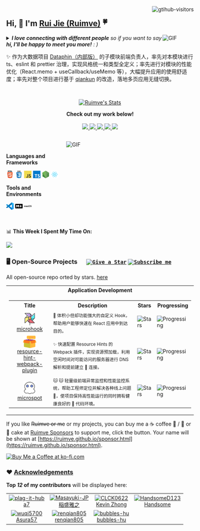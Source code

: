<a href="https://github.com/Ruimve/microhook">
  <img align="right" src="https://komarev.com/ghpvc/?username=Ruimve&label=Visitors&style=flat-square" alt="gtihub-visitors" />
</a>

## Hi, 👋  I'm <a href="" target="_blank">Rui Jie (Ruimve)</a> <sup>🍀</sup>

<img align="right" alt="GIF" src="https://media0.giphy.com/media/izaley9TQAJ0ol3KpT/200w.webp" width="84" title="Say HI"> <details><summary><em><b>I love connecting with different people</b> so if you want to say <b>hi, I'll be happy to meet you more!</b> : )</em></summary>

> You can find how to contact me in the following paltform icon url. You can follow me to find something more interesting.

- 🌱 I’m currently writing some amateur [open source projects][my-repository], at [@yuque][my-yuque] and [@juejin][my-juejin] by myself. 
- 🤔 Only two things make me moved. 
  1. To build high-performance scalable websites. 
  2. Ridiculously impressive HTML5 canvas-based experiments that will make me say, "Wow!".
- ❤️ I like eating 🍊, raising 🐱, playing 🏸️, sleeping in 🛌 and 📺 [Netflix][netflix].
- 💬 Be free to ask me about anything [here][contact-me].

---
</details>

✨ 作为大数据项目 [Dataphin（内部版）][dataphin-inner] 的子模块前端负责人，率先对本模块进行 ts、eslint 和 prettier 治理，实现风格统一和类型全定义；率先进行对模块的性能优化（React.memo + useCallback/useMemo 等），大幅提升应用的使用舒适度；率先对整个项目进行基于 [qiankun][qian-kun] 的改造，落地多页应用无缝切换。

<br>

<p align="center">
  <a href="https://github.com/Ruimve">
    <img src="https://github-readme-stats.vercel.app/api?username=Ruimve&title_color=333&text_color=777" alt="Ruimve's Stats" >
    <!-- <img src="https://github-readme-stats.vercel.app/api/top-langs/?username=Ruimve&layout=compact&title_color=333&text_color=777" alt="Most Used Languages" > -->
  </a>
</p>

<p align="center">
  <strong>Check out my work below!</strong>
  <br><br>
  <a href="https://github.com/Ruimve">
    <img src="https://badges.strrl.dev/visits/Ruimve/Ruimve?style=flat-square&color=black&logo=github">
  </a>
  <a href="https://github.com/Ruimve">
    <img src="https://badges.strrl.dev/years/Ruimve?style=flat-square&color=black&logo=github">
  </a>
  <a href="https://github.com/Ruimve?tab=repositories">
    <img src="https://badges.strrl.dev/repos/Ruimve?style=flat-square&color=black&logo=github">
  </a>
  <a href="https://gist.github.com/Ruimve">
    <img src="https://badges.strrl.dev/gists/Ruimve?style=flat-square&color=black&logo=github">
  </a>
  <a href="https://github.com/Ruimve">
    <img src="https://badges.strrl.dev/commits/monthly/Ruimve?style=flat-square&color=black&logo=github">
  </a>

</p>

<h2></h2>

<img align="right" alt="GIF" src="https://media3.giphy.com/media/l3q2WMhNcyFOWP280/giphy.gif?cid=ecf05e47z741ndg8mdv1l36nvzi3rcc92bvr2pipa7ye00lc&rid=giphy.gif&ct=g" width="343" height="220" title="Do what you like, and do it best!"> &nbsp;&nbsp;&nbsp;&nbsp;

**Languages and Frameworks**

<code><img height="20" src="https://raw.githubusercontent.com/github/explore/80688e429a7d4ef2fca1e82350fe8e3517d3494d/topics/html/html.png" alt="html" title="html"></code>
<code><img height="20" src="https://raw.githubusercontent.com/github/explore/80688e429a7d4ef2fca1e82350fe8e3517d3494d/topics/css/css.png" alt="css" title="css"></code>
<code><img height="20" src="https://raw.githubusercontent.com/github/explore/80688e429a7d4ef2fca1e82350fe8e3517d3494d/topics/javascript/javascript.png" alt="javascript" title="javascript"></code>
<code><img height="20" src="https://raw.githubusercontent.com/github/explore/80688e429a7d4ef2fca1e82350fe8e3517d3494d/topics/typescript/typescript.png" alt="typescript" title="typescript"></code>
<code><img height="20" src="https://raw.githubusercontent.com/github/explore/80688e429a7d4ef2fca1e82350fe8e3517d3494d/topics/nodejs/nodejs.png" alt="nodejs" title="nodejs"></code>
<code><img height="20" src="https://raw.githubusercontent.com/github/explore/80688e429a7d4ef2fca1e82350fe8e3517d3494d/topics/react/react.png" alt="react" title="react"></code>

**Tools and Environments**

<code><img height="20" src="https://raw.githubusercontent.com/github/explore/80688e429a7d4ef2fca1e82350fe8e3517d3494d/topics/visual-studio-code/visual-studio-code.png" alt="VSCode" title="VSCode"></code>
<code><img height="20" src="https://raw.githubusercontent.com/github/explore/80688e429a7d4ef2fca1e82350fe8e3517d3494d/topics/markdown/markdown.png" alt="Markdown" title="MarkDown"></code>
<code><img height="20" src="https://raw.githubusercontent.com/github/explore/80688e429a7d4ef2fca1e82350fe8e3517d3494d/topics/macos/macos.png" alt="MacOS" title="MacOS"></code>

<br>

📊 **This Week I Spent My Time On:**

<img src="https://github-readme-stats.vercel.app/api/wakatime?username=Ruimve&title_color=333&text_color=777" />

### 🖥️ Open-Source Projects &emsp; <a href="https://github.com/Ruimve?tab=stars"><code><img height="20" src="https://user-images.githubusercontent.com/29084184/218291263-dffd3fed-1588-4909-a67c-c8ef238bd3ee.png" alt="Give a Star" title="Give me a Star"></code></a>  <a href="https://github.com/Ruimve?tab=repositories"><code><img height="20" src="https://user-images.githubusercontent.com/29084184/218291252-0bdf1a5d-aafa-45c2-8d7d-0d3f8f83cb0c.png" alt="Subscribe me" title="Subscribe me"></code></a>

All open-source repo orted by stars. [here][my-repository-star]

<table>
  <tbody>
    <tr><th> Application Development </th></tr>
    <tr>
      <td colspan="1" rowspan="4">
        <table>
          <tbody>
            <tr><th> Title </th> <th>Description</th> <th>Stars</th> <th>Progressing</th></tr>
            <tr>
              <td align="center" ><a href="https://github.com/Ruimve/microhook" target="_blank"><img src="https://github.com/Ruimve/materials/blob/main/images/windmill.png?raw=true" alt="microhook" width="36" style="vertical-align:bottom;"/>  <br> microhook </a></td>
              <td><sub>🌱 体积小但却功能强大的自定义 Hook，帮助用户能够快速在 React 应用中到达目的。</sub></td>
              <td><img alt="Stars" src="https://img.shields.io/github/stars/Ruimve/microhook?style=flat-square&labelColor=black"/></td>
              <td><img alt="Progressing" src="https://img.shields.io/badge/progress-60%25-green&logo=github"/></td>
            </tr>
            <tr>
              <td align="center" ><a href="https://github.com/Ruimve/resource-hint-webpack-plugin" target="_blank"><img src="https://github.com/Ruimve/materials/blob/main/images/prefetch.png?raw=true" alt="resource-hint-webpack-plugin" width="36" style="vertical-align:bottom;"/>  <br> resource-hint-webpack-plugin </a></td>
              <td><sub>✨ 快速配置 Resource Hints 的 Webpack 插件，实现资源预加载，利用空闲时间对可能访问的服务器进行 DNS 解析和提前建立 👋 连接。</sub></td>
              <td><img alt="Stars" src="https://img.shields.io/github/stars/Ruimve/resource-hint-webpack-plugin?style=flat-square&labelColor=black"/></td>
              <td><img alt="Progressing" src="https://img.shields.io/badge/progress-100%25-green&logo=github"/></td>
            </tr>
            <tr>
              <td align="center" ><a href="https://github.com/Ruimve/microspot" target="_blank"><img src="https://github.com/Ruimve/materials/blob/main/images/spirit.png?raw=true" alt="microspot" width="36" style="vertical-align:bottom;"/>  <br> microspot </a></td>
              <td><sub>🐱 🐱 轻量级前端异常监控和性能监控系统，帮助工程师定位并解决各种线上问题 🐞，使项目保持高性能运行的同时拥有健康良好的 🚗 代码环境。</sub></td>
              <td><img alt="Stars" src="https://img.shields.io/github/stars/Ruimve/microspot?style=flat-square&labelColor=black"/></td>
              <td><img alt="Progressing" src="https://img.shields.io/badge/progress-90%25-green&logo=github"/></td>
            </tr>
          </tbody>
        </table>
      </td>
    </tr>
  </tbody>
</table>

If you like ~~Ruimve or me~~ or my projects, you can buy me a ☕ coffee 🍉 / 🍦 or 🍰 cake at [Ruimve Sponsors](https://ruimve.github.io/sponsor.html) to support me, click the button. Your name will be shown at [https://ruimve.github.io/sponsor.html](https://ruimve.github.io/sponsor.html).

<a href='https://ko-fi.com/ruimve' target='_blank'><img height='42' style='border:10px;height:42.11px;' src='https://storage.ko-fi.com/cdn/kofi1.png?v=3' border='0' alt='Buy Me a Coffee at ko-fi.com' /></a>

### :hearts: [Acknowledgements](https://github.com/sponsors/Ruimve)

<b>Top <i>12</i> of my contributors</b> will be displayed here:

<table>
  <tr>
    <td align="center">
      <a href="https://github.com/plag-it-hub">
        <img src="https://avatars.githubusercontent.com/u/68912136?v=4" width="42.4px;" alt="plag-it-hub"/>
      </a>
      <br />
      <a href="https://github.com/plag-it-hub">a7</a>
    </td>
    <td align="center">
      <a href="https://github.com/Masayuki-JP">
        <img src="https://avatars.githubusercontent.com/u/67523717?v=4" width="42.4px;" alt="Masayuki-JP"/>
      </a>
      <br />
      <a href="https://github.com/Masayuki-JP">稲盛雅之</a>
    </td>
    <td align="center">
      <a href="https://github.com/CLCK0622">
        <img src="https://avatars.githubusercontent.com/u/36215258?v=4" width="42.4px;" alt="CLCK0622"/>
      </a>
      <br />
      <a href="https://github.com/CLCK0622">Kevin Zhong</a>
    </td>
    <td align="center">
      <a href="https://github.com/HandsomeD123">
        <img src="https://avatars.githubusercontent.com/u/112997341?v=4" width="42.4px;" alt="HandsomeD123"/>
      </a>
      <br />
      <a href="https://github.com/HandsomeD123">Handsome</a>
    </td>
  </tr>
  <tr>
    <td align="center">
      <a href="https://github.com/wuqi5700">
        <img src="https://avatars.githubusercontent.com/u/17986393?v=4" width="42.4px;" alt="wuqi5700"/>
      </a>
      <br />
      <a href="https://github.com/wuqi5700">Asura57</a>
    </td>
    <td align="center">
      <a href="https://github.com/renqian805">
        <img src="https://avatars.githubusercontent.com/u/84910084?v=4" width="42.4px;" alt="renqian805"/>
      </a>
      <br />
      <a href="https://github.com/renqian805">renqian805</a>
    </td>
    <td align="center">
      <a href="https://github.com/bubbles-hu">
        <img src="https://avatars.githubusercontent.com/u/75723594?v=4" width="42.4px;" alt="bubbles-hu"/>
      </a>
      <br />
      <a href="https://github.com/bubbles-hu">bubbles-hu</a>
    </td> 
  </tr>
</table>

[dataphin-inner]: https://www.aliyun.com/product/dataphin
[qian-kun]: https://qiankun.umijs.org/zh/
[my-repository]: https://github.com/Ruimve?tab=repositories
[my-yuque]: https://www.yuque.com/u1326510
[my-juejin]: https://juejin.cn/user/1121969645823806
[netflix]: https://en.wikipedia.org/wiki/Netflix
[contact-me]: https://github.com/Ruimve/Ruimve/issues
[my-repository-star]: https://github.com/Ruimve?tab=repositories&q=&type=source&language=&sort=stargazers
<!--
**Ruimve/Ruimve** is a ✨ _special_ ✨ repository because its `README.md` (this file) appears on your GitHub profile.

Here are some ideas to get you started:

- 🔭 I’m currently working on ...
- 🌱 I’m currently learning ...
- 👯 I’m looking to collaborate on ...
- 🤔 I’m looking for help with ...
- 💬 Ask me about ...
- 📫 How to reach me: ...
- 😄 Pronouns: ...
- ⚡ Fun fact: ...
-->

